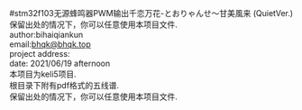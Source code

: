 #stm32f103无源蜂鸣器PWM输出千恋万花-とおりゃんせ～甘美風来 (QuietVer.)</br>
保留出处的情况下，你可以任意使用本项目文件.</br>
author:bihaiqiankun</br>
email:bhqk@bhqk.top</br>
project address:</br>
date: 2021/06/19 afternoon</br>
本项目为keli5项目.</br>
根目录下附有pdf格式的五线谱.</br>
保留出处的情况下，你可以任意使用本项目文件.</br>
